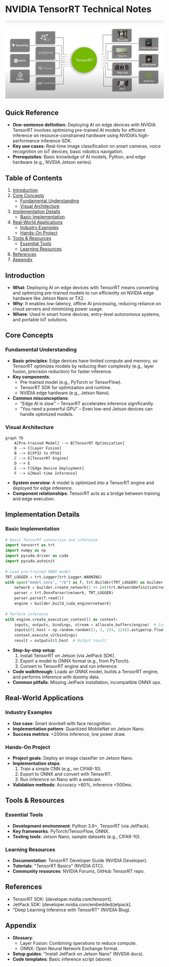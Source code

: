 # NVIDIA TensorRT Technical Notes  
<!-- [Image description: A rectangular diagram showing a simple edge device (e.g., NVIDIA Jetson Nano) receiving a pre-trained AI model optimized with TensorRT. Arrows indicate the flow from model training to optimization and deployment, with labels for key steps like conversion to TensorRT engine and inference, set against a minimalistic technical background.] -->

![](../resources/tensorRT-framework.png)

## Quick Reference  
- **One-sentence definition**: Deploying AI on edge devices with NVIDIA TensorRT involves optimizing pre-trained AI models for efficient inference on resource-constrained hardware using NVIDIA’s high-performance inference SDK.  
- **Key use cases**: Real-time image classification on smart cameras, voice recognition on IoT devices, basic robotics navigation.  
- **Prerequisites**: Basic knowledge of AI models, Python, and edge hardware (e.g., NVIDIA Jetson series).  

## Table of Contents  
1. [Introduction](#introduction)  
2. [Core Concepts](#core-concepts)  
    - [Fundamental Understanding](#fundamental-understanding)  
    - [Visual Architecture](#visual-architecture)  
3. [Implementation Details](#implementation-details)  
    - [Basic Implementation](#basic-implementation)  
4. [Real-World Applications](#real-world-applications)  
    - [Industry Examples](#industry-examples)  
    - [Hands-On Project](#hands-on-project)  
5. [Tools & Resources](#tools--resources)  
    - [Essential Tools](#essential-tools)  
    - [Learning Resources](#learning-resources)  
6. [References](#references)  
7. [Appendix](#appendix)  

## Introduction  
- **What**: Deploying AI on edge devices with TensorRT means converting and optimizing pre-trained models to run efficiently on NVIDIA edge hardware like Jetson Nano or TX2.  
- **Why**: It enables low-latency, offline AI processing, reducing reliance on cloud servers and minimizing power usage.  
- **Where**: Used in smart home devices, entry-level autonomous systems, and portable IoT solutions.  

## Core Concepts  
### Fundamental Understanding  
- **Basic principles**: Edge devices have limited compute and memory, so TensorRT optimizes models by reducing their complexity (e.g., layer fusion, precision reduction) for faster inference.  
- **Key components**:  
  - Pre-trained model (e.g., PyTorch or TensorFlow).  
  - TensorRT SDK for optimization and runtime.  
  - NVIDIA edge hardware (e.g., Jetson Nano).  
- **Common misconceptions**:  
  - "Edge AI is slow" – TensorRT accelerates inference significantly.  
  - "You need a powerful GPU" – Even low-end Jetson devices can handle optimized models.  

### Visual Architecture  
```mermaid  
graph TD  
    A[Pre-trained Model] --> B[TensorRT Optimization]  
    B --> C[Layer Fusion]  
    B --> D[FP32 to FP16]  
    C --> E[TensorRT Engine]  
    D --> E  
    E --> F[Edge Device Deployment]  
    F --> G[Real-time Inference]  
```  
- **System overview**: A model is optimized into a TensorRT engine and deployed for edge inference.  
- **Component relationships**: TensorRT acts as a bridge between training and edge execution.  

## Implementation Details  
### Basic Implementation  
```python  
# Basic TensorRT conversion and inference  
import tensorrt as trt  
import numpy as np  
import pycuda.driver as cuda  
import pycuda.autoinit  

# Load pre-trained ONNX model  
TRT_LOGGER = trt.Logger(trt.Logger.WARNING)  
with open("model.onnx", "rb") as f, trt.Builder(TRT_LOGGER) as builder:  
    network = builder.create_network(1 << int(trt.NetworkDefinitionCreationFlag.EXPLICIT_BATCH))  
    parser = trt.OnnxParser(network, TRT_LOGGER)  
    parser.parse(f.read())  
    engine = builder.build_cuda_engine(network)  

# Perform inference  
with engine.create_execution_context() as context:  
    inputs, outputs, bindings, stream = allocate_buffers(engine)  # Custom function for buffer allocation  
    inputs[0].host = np.random.random((1, 3, 224, 224)).astype(np.float32)  # Dummy input  
    context.execute_v2(bindings)  
    result = outputs[0].host  # Output result  
```  
- **Step-by-step setup**:  
  1. Install TensorRT on Jetson (via JetPack SDK).  
  2. Export a model to ONNX format (e.g., from PyTorch).  
  3. Convert to TensorRT engine and run inference.  
- **Code walkthrough**: Loads an ONNX model, builds a TensorRT engine, and performs inference with dummy data.  
- **Common pitfalls**: Missing JetPack installation, incompatible ONNX ops.  

## Real-World Applications  
### Industry Examples  
- **Use case**: Smart doorbell with face recognition.  
- **Implementation pattern**: Quantized MobileNet on Jetson Nano.  
- **Success metrics**: <200ms inference, low power draw.  

### Hands-On Project  
- **Project goals**: Deploy an image classifier on Jetson Nano.  
- **Implementation steps**:  
  1. Train a simple CNN (e.g., on CIFAR-10).  
  2. Export to ONNX and convert with TensorRT.  
  3. Run inference on Nano with a webcam.  
- **Validation methods**: Accuracy >80%, inference <500ms.  

## Tools & Resources  
### Essential Tools  
- **Development environment**: Python 3.8+, TensorRT (via JetPack).  
- **Key frameworks**: PyTorch/TensorFlow, ONNX.  
- **Testing tools**: Jetson Nano, sample datasets (e.g., CIFAR-10).  

### Learning Resources  
- **Documentation**: TensorRT Developer Guide (NVIDIA Developer).  
- **Tutorials**: "TensorRT Basics" (NVIDIA GTC).  
- **Community resources**: NVIDIA Forums, GitHub TensorRT repo.  

## References  
- TensorRT SDK: [developer.nvidia.com/tensorrt].  
- JetPack SDK: [developer.nvidia.com/embedded/jetpack].  
- "Deep Learning Inference with TensorRT" (NVIDIA Blog).  

## Appendix  
- **Glossary**:  
  - Layer Fusion: Combining operations to reduce compute.  
  - ONNX: Open Neural Network Exchange format.  
- **Setup guides**: "Install JetPack on Jetson Nano" (NVIDIA docs).  
- **Code templates**: Basic inference script (above).  
